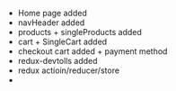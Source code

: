 * Home page added
* navHeader added
* products + singleProducts added
* cart + SingleCart added
* checkout cart added + payment method
* redux-devtolls added
* redux actioin/reducer/store
* 